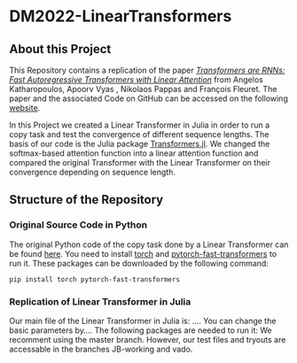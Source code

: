 # DM2022-LinearTransformers

## About this Project
This Repository contains a replication of the paper *[Transformers are RNNs:
Fast Autoregressive Transformers with Linear Attention](https://arxiv.org/pdf/2006.16236v3.pdf)* from Angelos Katharopoulos, Apoorv Vyas , Nikolaos Pappas and François Fleuret. The paper and the associated Code on GitHub can be accessed on the following [website](https://linear-transformers.com).

In this Project we created a Linear Transformer in Julia in order to run a copy task and test the convergence of different sequence lengths. The basis of our code is the Julia package [Transformers.jl](https://github.com/chengchingwen/Transformers.jl). We changed the softmax-based attention function into a linear attention function and compared the original Transformer with the Linear Transformer on their convergence depending on sequence length. 

## Structure of the Repository
### Original Source Code in Python
The original Python code of the copy task done by a Linear Transformer can be found [here](https://github.com/idiap/linear-transformer-experiments/tree/master/causal-copy). 
You need to install [torch](https://pytorch.org) and [pytorch-fast-transformers](https://github.com/idiap/fast-transformers) to run it. These packages can be downloaded by the following command:
```
pip install torch pytorch-fast-transformers
```

### Replication of Linear Transformer in Julia
Our main file of the Linear Transformer in Julia is: …. 
You can change the basic parameters by…. 
The following packages are needed to run it:
We recomment using the master branch. However, our test files and tryouts are accessable in the branches JB-working and vado.
